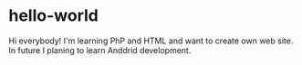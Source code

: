# hello-world
Hi everybody!
I'm learning PhP and HTML and want to create own web site. In future I planing to learn Anddrid development.
